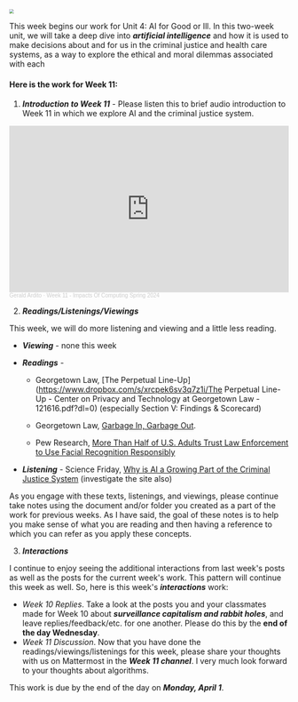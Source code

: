 <img src="https://images.unsplash.com/photo-1589994965851-a8f479c573a9?q=80&w=2070&auto=format&fit=crop&ixlib=rb-4.0.3&ixid=M3wxMjA3fDB8MHxwaG90by1wYWdlfHx8fGVufDB8fHx8fA%3D%3D" style="zoom:50%;" >

This week begins  our work for Unit 4: AI for Good or Ill. In this two-week unit, we will take a deep dive into ***artificial intelligence*** and how it is used to make decisions about and for us in the criminal justice and health care systems, as a way to explore the ethical and moral dilemmas associated with each


#### Here is the work for Week 11:

1. ***Introduction to Week 11*** - Please listen this to brief audio introduction to Week 11 in which we explore AI and the criminal justice system.

<iframe width="100%" height="300" scrolling="no" frameborder="no" allow="autoplay" src="https://w.soundcloud.com/player/?url=https%3A//api.soundcloud.com/tracks/1777066965&color=%23ff5500&auto_play=false&hide_related=false&show_comments=true&show_user=true&show_reposts=false&show_teaser=true&visual=true"></iframe><div style="font-size: 10px; color: #cccccc;line-break: anywhere;word-break: normal;overflow: hidden;white-space: nowrap;text-overflow: ellipsis; font-family: Interstate,Lucida Grande,Lucida Sans Unicode,Lucida Sans,Garuda,Verdana,Tahoma,sans-serif;font-weight: 100;"><a href="https://soundcloud.com/gerald-ardito" title="Gerald Ardito" target="_blank" style="color: #cccccc; text-decoration: none;">Gerald Ardito</a> · <a href="https://soundcloud.com/gerald-ardito/week-11-impacts-of-computing-spring-2024" title="Week 11 - Impacts Of Computing Spring 2024" target="_blank" style="color: #cccccc; text-decoration: none;">Week 11 - Impacts Of Computing Spring 2024</a></div>


2. ***Readings/Listenings/Viewings***

This week, we will do more listening and viewing and a little less reading. 

* ***Viewing*** - none this week

* ***Readings*** - 

  * Georgetown Law, [The Perpetual Line-Up](https://www.dropbox.com/s/xrcpek6sv3q7z1i/The Perpetual Line-Up - Center on Privacy and Technology at Georgetown Law - 121616.pdf?dl=0) (especially Section V: Findings & Scorecard)

  * Georgetown Law, [Garbage In, Garbage Out](https://www.flawedfacedata.com/).

  * Pew Research, [More Than Half of U.S. Adults Trust Law Enforcement to Use Facial Recognition Responsibly](https://www.dropbox.com/s/v50jkvdqnxsqy8a/09.05.19.facial_recognition_FULLREPORT_update.pdf?dl=0)

* ***Listening*** - Science Friday, [Why is AI a Growing Part of the Criminal Justice System](https://www.sciencefriday.com/segments/artificial-intelligence-is-a-growing-part-of-the-criminal-justice-system-should-we-be-worried/) (investigate the site also)

As you engage with these texts, listenings, and viewings, please continue take notes using the document and/or folder you created as a part of the work for previous weeks.  As I have said, the goal of these notes is to help you make sense of what you are reading and then having a reference to which you can refer as you apply these concepts. 

3. ***Interactions***

I continue to enjoy seeing the additional interactions from last week's posts as well as the posts for the current week's work. This pattern will continue this week as well. So, here is this week's ***interactions*** work:

- *Week 10 Replies*. Take a look at the posts you and your classmates made for Week 10 about ***surveillance capitalism and rabbit holes***, and leave replies/feedback/etc. for one another. Please do this by the **end of the day Wednesday**.
- *Week 11 Discussion*. Now that you have done the readings/viewings/listenings for this week, please share your thoughts with us on Mattermost in the ***Week 11 channel***. I very much look forward to your thoughts about algorithms.

This work is due by the end of the day on ***Monday,  April 1***.